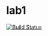 # lab1

[![Build Status](https://travis-ci.com/itmo-java-basics-2020/task-1-Leeelooo.svg?branch=master)](https://travis-ci.com/itmo-java-basics-2020/task-1-Leeelooo)